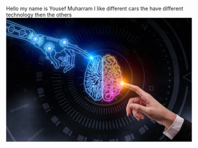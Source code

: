 Hello my name is Yousef Muharram
I like different cars the have different technology then the others
<img src = "Engaging_with_technology-scaled.webp"> </img>
 
